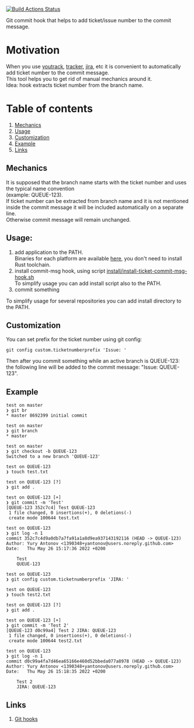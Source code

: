 [![Build Actions Status](https://github.com/yantonov/ticket-commit-msg/workflows/ci/badge.svg)](https://github.com/yantonov/ticket-commit-msg/actions)

Git commit hook that helps to add ticket/issue number to the commit message.

# Motivation
When you use [youtrack](https://www.jetbrains.com/youtrack/), [tracker](https://yandex.com/tracker/), [jira](https://www.atlassian.com/software/jira), etc it is convenient to automatically add ticket number to the commit message.  
This tool helps you to get rid of manual mechanics around it.  
Idea: hook extracts ticket number from the branch name.

# Table of contents
1. [Mechanics](#mechanics)
2. [Usage](#usage)
3. [Customization](#customization)
4. [Example](#example)
5. [Links](#links)



## Mechanics
It is supposed that the branch name starts with the ticket number and uses the typical name convention  
(example: QUEUE-123).  
If ticket number can be extracted from branch name and it is not mentioned inside the commit message it will be included automatically on a separate line.  
Otherwise commit message will remain unchanged.  

## Usage:
1. add application to the PATH.  
Binaries for each platform are available [here](https://github.com/yantonov/ticket-commit-msg/releases), you don't need to install Rust toolchain.  
2. install commit-msg hook, using script [install/install-ticket-commit-msg-hook.sh](https://github.com/yantonov/ticket-commit-msg/blob/master/install/install-ticket-commit-msg-hook.sh)  
To simplify usage you can add install script also to the PATH.  
3. commit something  

To simplify usage for several repositories you can add install directory to the PATH.

## Customization
You can set prefix for the ticket number using git config:
```
git config custom.ticketnumberprefix 'Issue: '
```
Then after you commit something while an active branch is QUEUE-123:  
the following line will be added to the commit message: "Issue: QUEUE-123".

## Example
```
test on master
❯ git br
* master 8692399 initial commit

test on master
❯ git branch
* master

test on master
❯ git checkout -b QUEUE-123
Switched to a new branch 'QUEUE-123'

test on QUEUE-123
❯ touch test.txt

test on QUEUE-123 [?]
❯ git add .

test on QUEUE-123 [+]
❯ git commit -m 'Test'
[QUEUE-123 352c7c4] Test QUEUE-123
 1 file changed, 0 insertions(+), 0 deletions(-)
 create mode 100644 test.txt

test on QUEUE-123
❯ git log -n 1
commit 352c7c4d9a0db7a7fa91a1a8d9ea937143192116 (HEAD -> QUEUE-123)
Author: Yury Antonov <1390348+yantonov@users.noreply.github.com>
Date:   Thu May 26 15:17:36 2022 +0200

    Test
    QUEUE-123

test on QUEUE-123
❯ git config custom.ticketnumberprefix 'JIRA: '

test on QUEUE-123
❯ touch test2.txt

test on QUEUE-123 [?]
❯ git add .

test on QUEUE-123 [+]
❯ git commit -m 'Test 2'
[QUEUE-123 d0c99a4] Test 2 JIRA: QUEUE-123
 1 file changed, 0 insertions(+), 0 deletions(-)
 create mode 100644 test2.txt

test on QUEUE-123
❯ git log -n 1
commit d0c99a4fa7d46ea65166e460d52bbeda077a8978 (HEAD -> QUEUE-123)
Author: Yury Antonov <1390348+yantonov@users.noreply.github.com>
Date:   Thu May 26 15:18:35 2022 +0200

    Test 2
    JIRA: QUEUE-123
```

## Links
1. [Git hooks](https://git-scm.com/book/en/v2/Customizing-Git-Git-Hooks)
